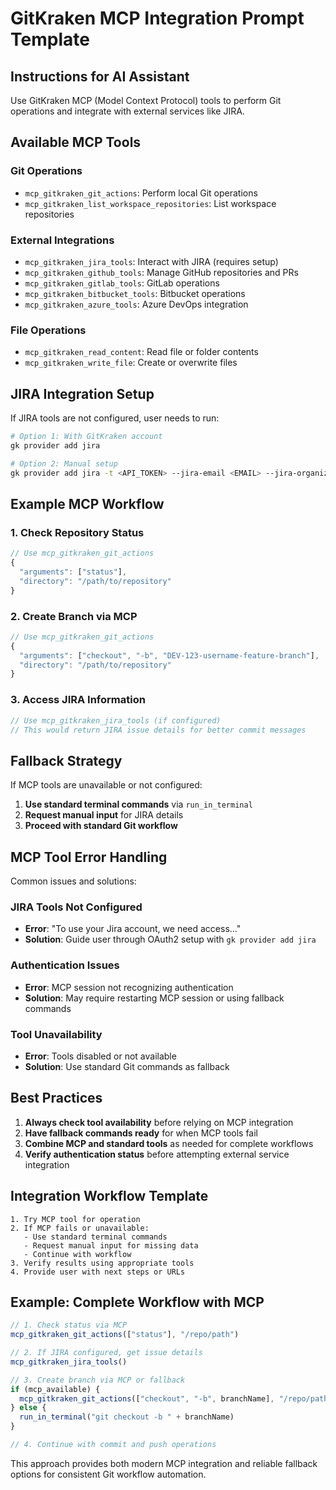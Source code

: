 # GitKraken MCP Integration Prompt Template

## Instructions for AI Assistant

Use GitKraken MCP (Model Context Protocol) tools to perform Git operations and integrate with external services like JIRA.

## Available MCP Tools

### Git Operations

- `mcp_gitkraken_git_actions`: Perform local Git operations
- `mcp_gitkraken_list_workspace_repositories`: List workspace repositories

### External Integrations

- `mcp_gitkraken_jira_tools`: Interact with JIRA (requires setup)
- `mcp_gitkraken_github_tools`: Manage GitHub repositories and PRs
- `mcp_gitkraken_gitlab_tools`: GitLab operations
- `mcp_gitkraken_bitbucket_tools`: Bitbucket operations
- `mcp_gitkraken_azure_tools`: Azure DevOps integration

### File Operations

- `mcp_gitkraken_read_content`: Read file or folder contents
- `mcp_gitkraken_write_file`: Create or overwrite files

## JIRA Integration Setup

If JIRA tools are not configured, user needs to run:

```bash
# Option 1: With GitKraken account
gk provider add jira

# Option 2: Manual setup
gk provider add jira -t <API_TOKEN> --jira-email <EMAIL> --jira-organization <ORG>
```

## Example MCP Workflow

### 1. Check Repository Status

```javascript
// Use mcp_gitkraken_git_actions
{
  "arguments": ["status"],
  "directory": "/path/to/repository"
}
```

### 2. Create Branch via MCP

```javascript
// Use mcp_gitkraken_git_actions  
{
  "arguments": ["checkout", "-b", "DEV-123-username-feature-branch"],
  "directory": "/path/to/repository"
}
```

### 3. Access JIRA Information

```javascript
// Use mcp_gitkraken_jira_tools (if configured)
// This would return JIRA issue details for better commit messages
```

## Fallback Strategy

If MCP tools are unavailable or not configured:

1. **Use standard terminal commands** via `run_in_terminal`
2. **Request manual input** for JIRA details
3. **Proceed with standard Git workflow**

## MCP Tool Error Handling

Common issues and solutions:

### JIRA Tools Not Configured

- **Error**: "To use your Jira account, we need access..."
- **Solution**: Guide user through OAuth2 setup with `gk provider add jira`

### Authentication Issues

- **Error**: MCP session not recognizing authentication
- **Solution**: May require restarting MCP session or using fallback commands

### Tool Unavailability

- **Error**: Tools disabled or not available
- **Solution**: Use standard Git commands as fallback

## Best Practices

1. **Always check tool availability** before relying on MCP integration
2. **Have fallback commands ready** for when MCP tools fail
3. **Combine MCP and standard tools** as needed for complete workflows
4. **Verify authentication status** before attempting external service integration

## Integration Workflow Template

```text
1. Try MCP tool for operation
2. If MCP fails or unavailable:
   - Use standard terminal commands
   - Request manual input for missing data
   - Continue with workflow
3. Verify results using appropriate tools
4. Provide user with next steps or URLs
```

## Example: Complete Workflow with MCP

```javascript
// 1. Check status via MCP
mcp_gitkraken_git_actions(["status"], "/repo/path")

// 2. If JIRA configured, get issue details
mcp_gitkraken_jira_tools() 

// 3. Create branch via MCP or fallback
if (mcp_available) {
  mcp_gitkraken_git_actions(["checkout", "-b", branchName], "/repo/path")
} else {
  run_in_terminal("git checkout -b " + branchName)
}

// 4. Continue with commit and push operations
```

This approach provides both modern MCP integration and reliable fallback options for consistent Git workflow automation.
